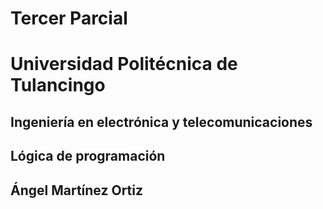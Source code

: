 # Tercer Parcial
# Universidad Politécnica de Tulancingo
## Ingeniería en electrónica y telecomunicaciones
## Lógica de programación
## Ángel Martínez Ortiz
